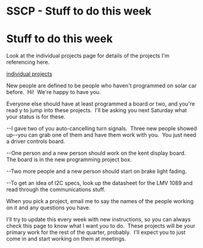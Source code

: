 # SSCP - Stuff to do this week

# Stuff to do this week

Look at the individual projects page for details of the projects I'm referencing here.

[ individual projects](/stanford.edu/testduplicationsscp/home/sscp-2012-2013/programming-2012-2013/individual-programming-projects)

New people are defined to be people who haven't programmed on solar car before.  Hi!  We're happy to have you.

Everyone else should have at least programmed a board or two, and you're read y to jump into these projects.  I'll be asking you next Saturday what your status is for these.

--I gave two of you auto-cancelling turn signals.  Three new people showed up--you can grab one of them and have them work with you.  You just need a driver controls board.

--One person and a new person should work on the kent display board.  The board is in the new programming project box.

--Two more people and a new person should start on brake light fading.

--To get an idea of I2C specs, look up the datasheet for the LMV 1089 and read through the communications stuff.

When you pick a project, email me to say the names of the people working on it and any questions you have.

I'll try to update this every week with new instructions, so you can always check this page to know what I want you to do.  These projects will be your primary work for the rest of the quarter, probably.  I'll expect you to just come in and start working on them at meetings.

